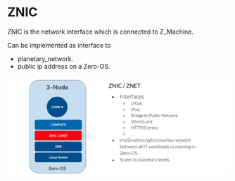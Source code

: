# ZNIC

ZNIC is the network interface which is connected to Z_Machine.

Can be implemented as interface to

- planetary_network.
- public ip address on a Zero-OS.

![](img/znet_znic.jpg)

